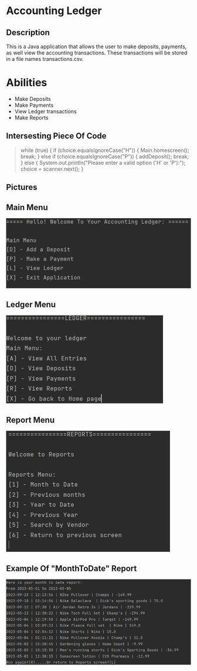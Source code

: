 # Accounting Ledger
## Description
This is a Java application that allows the user to make deposits, payments, as well view the accounting transactions. These transactions will be stored in a file names transactions.csv.
# Abilities
- Make Deposits
- Make Payments
- View Ledger transactions
- Make Reports

## Intersesting Piece Of Code
> while (true) { 
if (choice.equalsIgnoreCase("H")) {
Main.homescreen();
break;
} else if (choice.equalsIgnoreCase("P")) {
addDeposit();
break;
} else {
System.out.println("Please enter a valid option ('H' or 'P'):");
choice = scanner.next();
}

## Pictures
## Main Menu
![Capstone Project1.png](src%2Fmain%2Fresources%2FCapstone%20Project1.png)
## Ledger Menu
![Capstone Project2.png](src%2Fmain%2Fresources%2FCapstone%20Project2.png)
## Report Menu
![Capstone Project3.png](src%2Fmain%2Fresources%2FCapstone%20Project3.png)
## Example Of "MonthToDate" Report
![CapstoneProject4.png](src%2Fmain%2Fresources%2FCapstoneProject4.png)